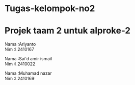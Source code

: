 # Tugas-kelompok-no2 <br/>
# Projek taam 2 untuk alproke-2 <br/>

Nama :Ariyanto <br/>
Nim  :I.2410167 <br/>

Nama :Sai'd amir ismail <br/>
Nim  :I.2410022 <br/>

Nama :Muhamad nazar <br/>
Nim  :I.2410169 <br/>

